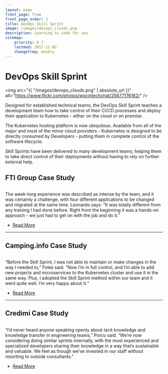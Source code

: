 ```yaml
---
layout: page
front_page: True
front_page_order: 3
title: DevOps Skill Sprint
image: /images/devops_clouds.png
description: Learning to code for you
sitemap:
    priority: 0.7
    lastmod: 2017-11-02
    changefreq: weekly
---
```


# DevOps Skill Sprint

<span class="image left"><img src="{{ "/images/devops_clouds.png" | absolute_url }}" alt="https://www.flickr.com/photos/wocintechchat/25677176162/" /></span>

Designed for established technical teams, the DevOps Skill Sprint teaches a development team how to take control of their CI/CD processes and deploy their application to Kubernetes - either on the cloud or on premise.

The Kubernetes hosting platform is now ubiquitous. Available from all of the major and most of the minor cloud providers - Kubernetes is designed to be directly consumed by Developers - putting them in complete control of the software lifecycle.

Skill Sprints have been delivered to many development teams; helping them to take direct control of their deployments without having to rely on further external help.

<div class="box">
    <h2>FTI Group Case Study</h2>
    <span class="image right"><img src="{{ "/images/fti-group.png" | absolute_url }}" alt="" /></span>
    <p>The week-long experience was described as intense by the team, and it was certainly a challenge, with four different applications to be changed and migrated at the same time. Leonardo says: “It was totally different from any training I had done before. Right from the beginning it was a hands-on approach - we just had to get on with the job and do it.”</p>
    <ul class="actions">
		<li><a href="/blog/camping-info/" class="button special">Read More</a></li>
    </ul>
</div>
<hr />
<div class="box">
    <h2>Camping.info Case Study</h2>
    <span class="image right"><img src="{{ "/images/camping-info.png" | absolute_url }}" alt="" /></span>
    <p>“Before the Skill Sprint, I was not able to maintain or make changes in the way I needed to,” Finke said. “Now I’m in full control, and I’m able to add new projects and microservices to the Kubernetes cluster and use it in the same way. Plus, I adopted the Skill Sprint method within our team and it went quite well. I’m very happy about it.“</p>
    <ul class="actions">
		<li><a href="/blog/camping-info/" class="button special">Read More</a></li>
    </ul>
</div>
<hr />
<div class="box">
    <h2>Credimi Case Study</h2>
    <span class="image right"><img src="{{ "/images/credimi.png" | absolute_url }}" alt="" /></span>
    <p>“I’d never heard anyone speaking openly about tacit knowledge and knowledge transfer in engineering teams,” Porcu said. “We’re now considering doing similar sprints internally, with the most experienced and specialized developers sharing their knowledge in a way that’s sustainable and valuable. We feel as though we’ve invested in our staff without resorting to outside consultants.”</p>
    <ul class="actions">
		<li><a href="/blog/credimi/" class="button special">Read More</a></li>
    </ul>
</div>




